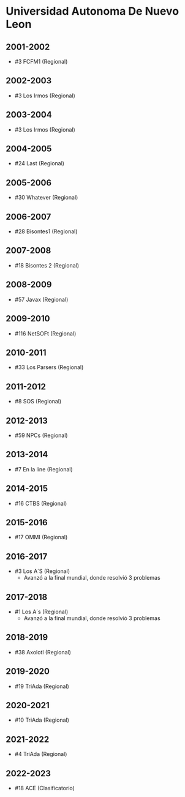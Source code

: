 # Universidad Autonoma De Nuevo Leon

## 2001-2002

- #3 FCFM1 (Regional)

## 2002-2003

- #3 Los Irmos (Regional)

## 2003-2004

- #3 Los Irmos (Regional)

## 2004-2005

- #24 Last (Regional)

## 2005-2006

- #30 Whatever (Regional)

## 2006-2007

- #28 Bisontes1 (Regional)

## 2007-2008

- #18 Bisontes 2 (Regional)

## 2008-2009

- #57 Javax (Regional)

## 2009-2010

- #116 NetSOFt (Regional)

## 2010-2011

- #33 Los Parsers (Regional)

## 2011-2012

- #8 SOS (Regional)

## 2012-2013

- #59 NPCs (Regional)

## 2013-2014

- #7 En la line (Regional)

## 2014-2015

- #16 CTBS (Regional)

## 2015-2016

- #17 OMMI (Regional)

## 2016-2017

- #3 Los A´S (Regional)
  - Avanzó a la final mundial, donde resolvió 3 problemas

## 2017-2018

- #1 Los A´s (Regional)
  - Avanzó a la final mundial, donde resolvió 3 problemas

## 2018-2019

- #38 Axolotl (Regional)

## 2019-2020

- #19 TriAda (Regional)

## 2020-2021

- #10 TriAda (Regional)

## 2021-2022

- #4 TriAda (Regional)

## 2022-2023

- #18 ACE (Clasificatorio)


